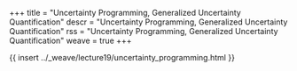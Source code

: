 +++
title = "Uncertainty Programming, Generalized Uncertainty Quantification"
descr = "Uncertainty Programming, Generalized Uncertainty Quantification"
rss = "Uncertainty Programming, Generalized Uncertainty Quantification"
weave = true
+++

{{ insert ../_weave/lecture19/uncertainty_programming.html }}